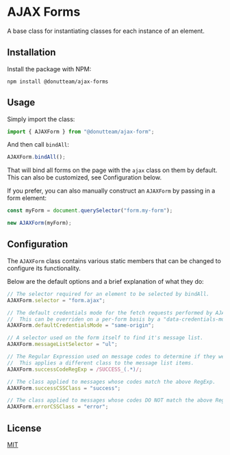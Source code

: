 # AJAX Forms
A base class for instantiating classes for each instance of an element.

## Installation
Install the package with NPM:

```
npm install @donutteam/ajax-forms
```

## Usage
Simply import the class:

```js
import { AJAXForm } from "@donutteam/ajax-form";
```

And then call `bindAll`:

```js
AJAXForm.bindAll();
```

That will bind all forms on the page with the `ajax` class on them by default. This can also be customized, see Configuration below.

If you prefer, you can also manually construct an `AJAXForm` by passing in a form element:

```js
const myForm = document.querySelector("form.my-form");

new AJAXForm(myForm);
```

## Configuration
The `AJAXForm` class contains various static members that can be changed to configure its functionality.

Below are the default options and a brief explanation of what they do:

```js
// The selector required for an element to be selected by bindAll.
AJAXForm.selector = "form.ajax";

// The default credentials mode for the fetch requests performed by AJAXForm.
//	This can be overriden on a per-form basis by a "data-credentials-mode" attribute.
AJAXForm.defaultCredentialsMode = "same-origin";

// A selector used on the form itself to find it's message list.
AJAXForm.messageListSelector = "ul";

// The Regular Expression used on message codes to determine if they were success codes.
//	This applies a different class to the message list items.
AJAXForm.successCodeRegExp = /SUCCESS_(.*)/;

// The class applied to messages whose codes match the above RegExp.
AJAXForm.successCSSClass = "success";

// The class applied to messages whose codes DO NOT match the above RegExp.
AJAXForm.errorCSSClass = "error";
```

## License
[MIT](https://github.com/donutteam/ajax-form/blob/main/LICENSE.md)